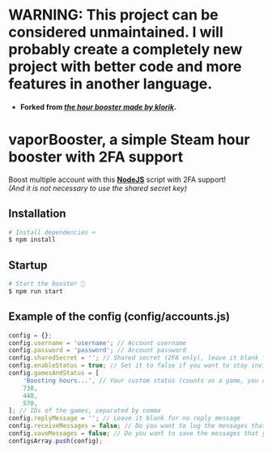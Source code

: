 # WARNING: This project can be considered unmaintained. I will probably create a completely new project with better code and more features in another language.

-   #### Forked from [_the hour booster made by klorik_](https://www.unknowncheats.me/forum/cs-go-releases/201270-ez-steam-hours-booster-nodejs-steamguard-2fa.html).

# vaporBooster, a simple Steam hour booster with 2FA support

Boost multiple account with this [**NodeJS**](https://nodejs.org/en/download/) script with 2FA support!  
_(And it is not necessary to use the shared secret key)_

## Installation

```bash
# Install dependencies ⌨️
$ npm install
```

## Startup

```bash
# Start the booster 🎉
$ npm run start
```

## Example of the config (config/accounts.js)

```javascript
config = {};
config.username = 'username'; // Account username
config.password = 'password'; // Account password
config.sharedSecret = ''; // Shared secret (2FA only), leave it blank for steam guard code
config.enableStatus = true; // Set it to false if you want to stay invisible
config.gamesAndStatus = [
	'Boosting hours...', // Your custom status (counts as a game, you can only boost 31 games with the custom status)
	730,
	440,
	570,
]; // IDs of the games, separated by comma
config.replyMessage = ''; // Leave it blank for no reply message
config.receiveMessages = false; // Do you want to log the messages that you receive in the terminal?
config.saveMessages = false; // Do you want to save the messages that you receive in a file?
configsArray.push(config);
```
